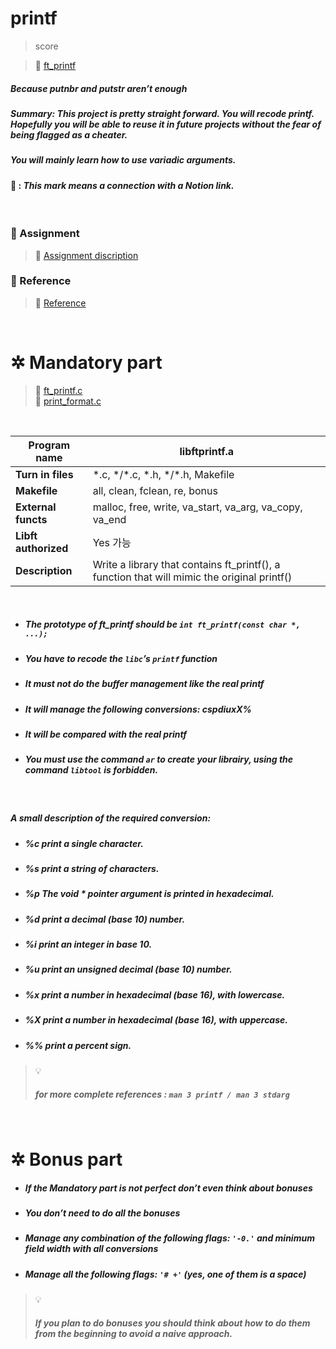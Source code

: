 # **printf**

> score

> 🔗 [ft_printf](https://dogpark-42cursus.notion.site/ft_printf-99e515c722584b2399349e0d904b1c5d)

##### Because putnbr and putstr aren’t enough

##### _Summary: This project is pretty straight forward. You will recode printf. Hopefully you will be able to reuse it in future projects without the fear of being flagged as a cheater._

##### _You will mainly learn how to use variadic arguments._

#### 🔗 : _This mark means a connection with a **Notion link**._

<br>

### 📄 Assignment

> 🔗 [Assignment discription](https://dogpark-42cursus.notion.site/Assignment-2138fa4ea47d4fcb9eb5e7e2d480e197)

### 📌 Reference

> 🔗 [Reference](https://dogpark-42cursus.notion.site/Reference-a322dac45d284c7c81ef9e5cb636a6d2)

<br>

# ✲ Mandatory part

> 🔗 [ft_printf.c](https://dogpark-42cursus.notion.site/ft_print-c-2f4cbaf720a8407292cd05240e4b6727)
> <br>
> 🔗 [print_format.c](https://dogpark-42cursus.notion.site/print_format-c-4302a91c8dd44311a37d4a7c6207560b)

<br>

| **Program name**     | libftprintf.a                                                                               |
| -------------------- | ------------------------------------------------------------------------------------------- |
| **Turn in files**    | \*.c, \*/\*.c, \*.h, \*/\*.h, Makefile                                                      |
| **Makefile**         | all, clean, fclean, re, bonus                                                               |
| **External functs**  | malloc, free, write, va_start, va_arg, va_copy, va_end                                      |
| **Libft authorized** | Yes 가능                                                                                    |
| **Description**      | Write a library that contains ft_printf(), a function that will mimic the original printf() |

<br>

- ##### _The prototype of ft_printf should be `int ft_printf(const char *, ...);`_

- ##### _You have to recode the `libc`’s `printf` function_

- ##### _It must not do the buffer management like the real printf_

- ##### _It will manage the following conversions: cspdiuxX%_

- ##### _It will be compared with the real printf_

- ##### _You must use the command `ar` to create your librairy, using the command `libtool` is forbidden._

<br>

##### _A small description of the required conversion:_

- ##### _%c print a single character._

- ##### _%s print a string of characters._

- ##### _%p The void \* pointer argument is printed in hexadecimal._

- ##### _%d print a decimal (base 10) number._

- ##### _%i print an integer in base 10._

- ##### _%u print an unsigned decimal (base 10) number._

- ##### _%x print a number in hexadecimal (base 16), with lowercase._

- ##### _%X print a number in hexadecimal (base 16), with uppercase._

- ##### _%% print a percent sign._

> 💡 <br>
>
> ##### _for more complete references : `man 3 printf / man 3 stdarg`_

<br>

# ✲ Bonus part

- ##### _If the Mandatory part is not perfect don’t even think about bonuses_

- ##### _You don’t need to do all the bonuses_

- ##### _Manage any combination of the following flags: `'-0.'` and minimum field width with all conversions_

- ##### _Manage all the following flags: `'# +'` (yes, one of them is a space)_

> 💡<br>
>
> ##### _If you plan to do bonuses you should think about how to do them from the beginning to avoid a naive approach._
